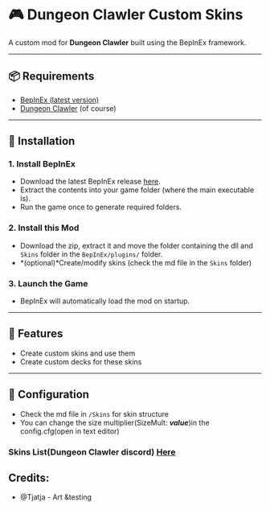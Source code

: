 # 🎮 Dungeon Clawler Custom Skins 

A custom mod for **Dungeon Clawler** built using the BepInEx framework.

---

## 📦 Requirements

- [BepInEx (latest version) ](https://github.com/BepInEx/BepInEx/releases) 
- [Dungeon Clawler](https://store.steampowered.com/app/2356780/Dungeon_Clawler/) (of course)

---

## 🧰 Installation

### 1. Install BepInEx

- Download the latest BepInEx release [here](https://github.com/BepInEx/BepInEx/releases).
- Extract the contents into your game folder (where the main executable is).
- Run the game once to generate required folders.

### 2. Install this Mod

- Download the zip, extract it and move the folder containing the dll and `Skins` folder in the `BepInEx/plugins/` folder.
- *(optional)*Create/modify skins (check the md file in the `Skins` folder) 

### 3. Launch the Game

- BepInEx will automatically load the mod on startup.

---

## 🧪 Features

- Create custom skins and use them
- Create custom decks for these skins

---

## 🔧 Configuration
- Check the md file in `/Skins` for skin structure
- You can change the size multiplier(SizeMult: __*value*__)in the config.cfg(open in text editor)

### Skins List(Dungeon Clawler discord) [Here](https://discord.com/channels/1214958125753311262/1369586721846595668)
## Credits:
- @Tjatja - Art &testing
